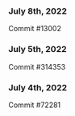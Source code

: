 ### July 8th, 2022

Commit #13002

### July 5th, 2022

Commit #314353


### July 4th, 2022

Commit #72281
